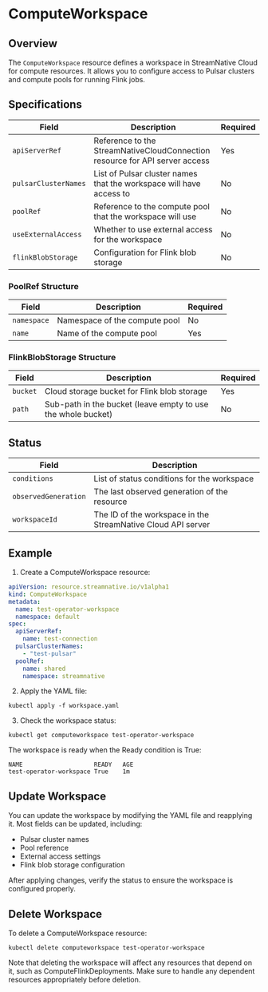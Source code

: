 # ComputeWorkspace

## Overview

The `ComputeWorkspace` resource defines a workspace in StreamNative Cloud for compute resources. It allows you to configure access to Pulsar clusters and compute pools for running Flink jobs.

## Specifications

| Field                    | Description                                                                                | Required |
|--------------------------|--------------------------------------------------------------------------------------------|----------|
| `apiServerRef`           | Reference to the StreamNativeCloudConnection resource for API server access                | Yes      |
| `pulsarClusterNames`     | List of Pulsar cluster names that the workspace will have access to                        | No       |
| `poolRef`                | Reference to the compute pool that the workspace will use                                   | No       |
| `useExternalAccess`      | Whether to use external access for the workspace                                           | No       |
| `flinkBlobStorage`       | Configuration for Flink blob storage                                                        | No       |

### PoolRef Structure

| Field       | Description                                                | Required |
|-------------|------------------------------------------------------------|----------|
| `namespace` | Namespace of the compute pool                               | No       |
| `name`      | Name of the compute pool                                    | Yes      |

### FlinkBlobStorage Structure

| Field    | Description                                                | Required |
|----------|------------------------------------------------------------|----------|
| `bucket` | Cloud storage bucket for Flink blob storage                 | Yes      |
| `path`   | Sub-path in the bucket (leave empty to use the whole bucket)| No       |

## Status

| Field                | Description                                                                                     |
|----------------------|-------------------------------------------------------------------------------------------------|
| `conditions`         | List of status conditions for the workspace                                                      |
| `observedGeneration` | The last observed generation of the resource                                                     |
| `workspaceId`        | The ID of the workspace in the StreamNative Cloud API server                                     |

## Example

1. Create a ComputeWorkspace resource:

```yaml
apiVersion: resource.streamnative.io/v1alpha1
kind: ComputeWorkspace
metadata:
  name: test-operator-workspace
  namespace: default
spec:
  apiServerRef:
    name: test-connection
  pulsarClusterNames:
    - "test-pulsar"
  poolRef:
    name: shared
    namespace: streamnative
```

2. Apply the YAML file:

```shell
kubectl apply -f workspace.yaml
```

3. Check the workspace status:

```shell
kubectl get computeworkspace test-operator-workspace
```

The workspace is ready when the Ready condition is True:

```shell
NAME                    READY   AGE
test-operator-workspace True    1m
```

## Update Workspace

You can update the workspace by modifying the YAML file and reapplying it. Most fields can be updated, including:
- Pulsar cluster names
- Pool reference
- External access settings
- Flink blob storage configuration

After applying changes, verify the status to ensure the workspace is configured properly.

## Delete Workspace

To delete a ComputeWorkspace resource:

```shell
kubectl delete computeworkspace test-operator-workspace
```

Note that deleting the workspace will affect any resources that depend on it, such as ComputeFlinkDeployments. Make sure to handle any dependent resources appropriately before deletion. 